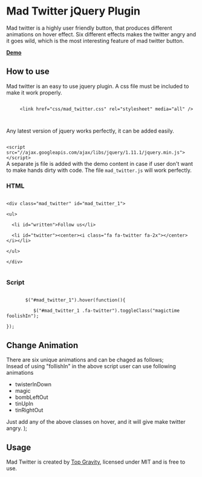 Mad Twitter jQuery Plugin
===========

<div id="how-to-use">
<p>Mad twitter is a highly user friendly button, that produces different animations on hover effect. Six different effects makes the twitter angry and it goes wild, which is the most interesting feature of mad twitter button. </p>

<strong><a href="http://topgravity.com/mad-twitter-jquery-plugin/">Demo</a></strong>

<h2>How to use</h2>
<p>Mad twitter is an easy to use jquery plugin. A css file must be included to make it work properly.
	<br>
	<div id="code-cantainer">
	<code>
	 &lt;link href="css/mad_twitter.css" rel="stylesheet" media="all" /&gt;<br>
    </code>
</div>

Any latest version of jquery works perfectly, it can be added easily.
<div id="code-cantainer">
<code>
&lt;script src="//ajax.googleapis.com/ajax/libs/jquery/1.11.1/jquery.min.js"&gt;&lt;/script&gt;
</code>
</div>
A separate js file is added with the demo content in case if user don't want to make hands dirty with code. The file <code>mad_twitter.js</code> will work perfectly. 
</p>

<h3>HTML</h3>
<p>
<div id="code-cantainer">
<code>
&lt;div class="mad_twitter" id="mad_twitter_1"&gt;<br>
&lt;ul&gt;<br>
  &lt;li id="written"&gt;Follow us&lt;/li&gt;<br>
  &lt;li id="twitter"&gt;&lt;center&gt;&lt;i class="fa fa-twitter fa-2x"&gt;&lt;/center&gt;&lt;/i&gt;&lt;/li&gt;<br>
&lt;/ul&gt;<br>
&lt;/div&gt;<br>
</code>
</div>
</p>

<h3>Script</h3>
<div id="code-cantainer">
<code>
       $("#mad_twitter_1").hover(function(){<br>
          $("#mad_twitter_1 .fa-twitter").toggleClass("magictime foolishIn");
        <br>});
</code>  
</div>

<h2>Change Animation</h2>
<p>There are six unique animations and can be chaged as follows;<br>
Insead of using "follishIn" in the above script user can use following animations
   <ul>
       <li>twisterInDown</li>
       <li>magic</li>
       <li>bombLeftOut</li>
       <li>tinUpIn</li>
       <li>tinRightOut</li>
   </ul>
Just add any of the above classes on hover, and it will give make twitter angry. );
</p>

<h2>Usage</h2>
<p>
Mad Twitter is created by <span><a href="http://topgravity.com/">Top Gravity</a></span>, licensed under MIT and is free to use.
</p>

</div>
